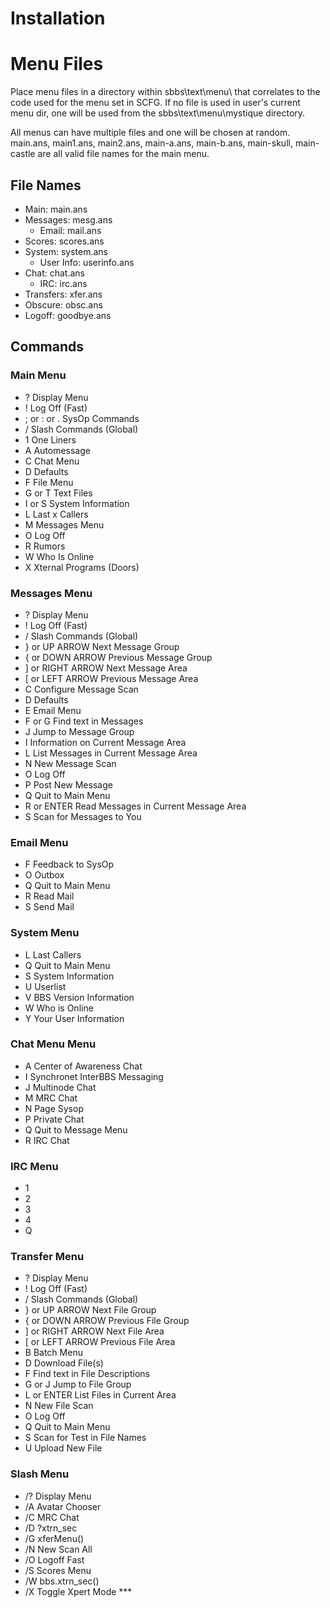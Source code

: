 # Installation

# Menu Files
Place menu files in a directory within sbbs\text\menu\ that correlates to the code used for the menu set in SCFG. If no file is used in user's current menu dir, one will be used from the sbbs\text\menu\mystique directory.

All menus can have multiple files and one will be chosen at random. main.ans, main1.ans, main2.ans, main-a.ans, main-b.ans, main-skull, main-castle are all valid file names for the main menu.

## File Names

* Main: main.ans
* Messages: mesg.ans
  * Email: mail.ans
* Scores: scores.ans
* System: system.ans
  * User Info: userinfo.ans
* Chat: chat.ans
  * IRC: irc.ans
* Transfers: xfer.ans
* Obscure: obsc.ans
* Logoff: goodbye.ans

## Commands
### Main Menu
* ? Display Menu 
* ! Log Off (Fast)
* ; or : or . SysOp Commands
* / Slash Commands (Global)
* 1 One Liners
* A Automessage
* C Chat Menu
* D Defaults
* F File Menu
* G or T Text Files
* I or S System Information
* L Last x Callers
* M Messages Menu
* O Log Off
* R Rumors
* W Who Is Online
* X Xternal Programs (Doors)

### Messages Menu
* ? Display Menu 
* ! Log Off (Fast)
* / Slash Commands (Global)
* } or UP ARROW Next Message Group
* { or DOWN ARROW Previous Message Group
* ] or RIGHT ARROW Next Message Area
* [ or LEFT ARROW Previous Message Area
* C Configure Message Scan
* D Defaults
* E Email Menu
* F or G Find text in Messages
* J Jump to Message Group
* I Information on Current Message Area
* L List Messages in Current Message Area
* N New Message Scan
* O Log Off
* P Post New Message
* Q Quit to Main Menu
* R or ENTER Read Messages in Current Message Area
* S Scan for Messages to You

### Email Menu
* F Feedback to SysOp
* O Outbox
* Q Quit to Main Menu
* R Read Mail
* S Send Mail

### System Menu
* L Last Callers
* Q Quit to Main Menu
* S System Information
* U Userlist
* V BBS Version Information
* W Who is Online
* Y Your User Information

### Chat Menu Menu
* A Center of Awareness Chat
* I Synchronet InterBBS Messaging
* J Multinode Chat
* M MRC Chat
* N Page Sysop
* P Private Chat
* Q Quit to Message Menu
* R IRC Chat

### IRC Menu
* 1
* 2
* 3
* 4
* Q
### Transfer Menu
* ? Display Menu 
* ! Log Off (Fast)
* / Slash Commands (Global)
* } or UP ARROW Next File Group
* { or DOWN ARROW Previous File Group
* ] or RIGHT ARROW Next File Area
* [ or LEFT ARROW Previous File Area
* B Batch Menu
* D Download File(s)
* F Find text in File Descriptions
* G or J Jump to File Group
* L or ENTER List Files in Current Area
* N New File Scan
* O Log Off
* Q Quit to Main Menu
* S Scan for Test in File Names
* U Upload New File

### Slash Menu
* /? Display Menu
* /A Avatar Chooser
* /C MRC Chat
* /D ?xtrn_sec
* /G xferMenu()
* /N New Scan All
* /O Logoff Fast
* /S Scores Menu
* /W bbs.xtrn_sec()
* /X Toggle Xpert Mode ***
